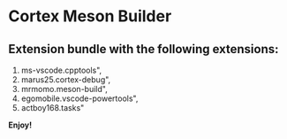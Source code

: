 # Cortex Meson Builder

## Extension bundle with the following extensions:
1. ms-vscode.cpptools",
1. marus25.cortex-debug",
1. mrmomo.meson-build",
1. egomobile.vscode-powertools",
1. actboy168.tasks"

**Enjoy!**
